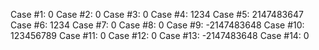 Case #1: 0
Case #2: 0
Case #3: 0
Case #4: 1234
Case #5: 2147483647
Case #6: 1234
Case #7: 0
Case #8: 0
Case #9: -2147483648
Case #10: 123456789
Case #11: 0
Case #12: 0
Case #13: -2147483648
Case #14: 0

